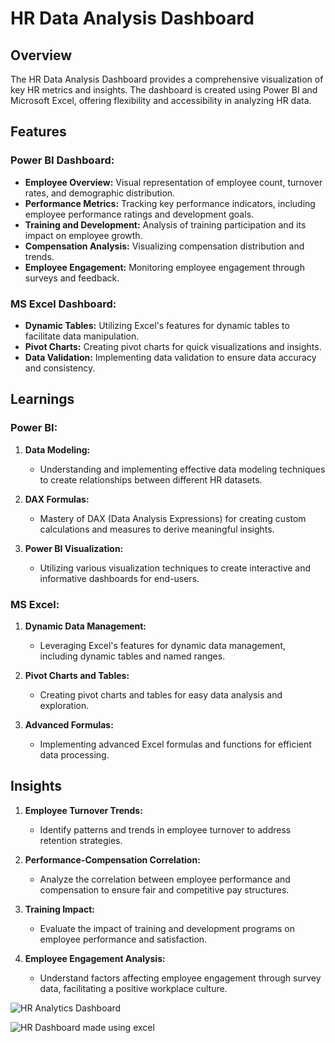 # HR Data Analysis Dashboard

## Overview

The HR Data Analysis Dashboard provides a comprehensive visualization of key HR metrics and insights. The dashboard is created using Power BI and Microsoft Excel, offering flexibility and accessibility in analyzing HR data.

## Features

### Power BI Dashboard:

- **Employee Overview:** Visual representation of employee count, turnover rates, and demographic distribution.
- **Performance Metrics:** Tracking key performance indicators, including employee performance ratings and development goals.
- **Training and Development:** Analysis of training participation and its impact on employee growth.
- **Compensation Analysis:** Visualizing compensation distribution and trends.
- **Employee Engagement:** Monitoring employee engagement through surveys and feedback.

### MS Excel Dashboard:

- **Dynamic Tables:** Utilizing Excel's features for dynamic tables to facilitate data manipulation.
- **Pivot Charts:** Creating pivot charts for quick visualizations and insights.
- **Data Validation:** Implementing data validation to ensure data accuracy and consistency.

## Learnings

### Power BI:

1. **Data Modeling:**
   - Understanding and implementing effective data modeling techniques to create relationships between different HR datasets.

2. **DAX Formulas:**
   - Mastery of DAX (Data Analysis Expressions) for creating custom calculations and measures to derive meaningful insights.

3. **Power BI Visualization:**
   - Utilizing various visualization techniques to create interactive and informative dashboards for end-users.

### MS Excel:

1. **Dynamic Data Management:**
   - Leveraging Excel's features for dynamic data management, including dynamic tables and named ranges.

2. **Pivot Charts and Tables:**
   - Creating pivot charts and tables for easy data analysis and exploration.

3. **Advanced Formulas:**
   - Implementing advanced Excel formulas and functions for efficient data processing.

## Insights

1. **Employee Turnover Trends:**
   - Identify patterns and trends in employee turnover to address retention strategies.

2. **Performance-Compensation Correlation:**
   - Analyze the correlation between employee performance and compensation to ensure fair and competitive pay structures.

3. **Training Impact:**
   - Evaluate the impact of training and development programs on employee performance and satisfaction.

4. **Employee Engagement Analysis:**
   - Understand factors affecting employee engagement through survey data, facilitating a positive workplace culture.


![HR Analytics Dashboard](https://github.com/RaveenaSoyal/HR-Analysis-Dashboard/assets/162892512/3ea49cc0-789d-4467-b83b-eda127c72bc2)

![HR Dashboard made using excel](https://github.com/RaveenaSoyal/HR-Analysis-Dashboard/assets/162892512/8c588467-8711-4ab6-bac3-a6e78b9d5b26)


